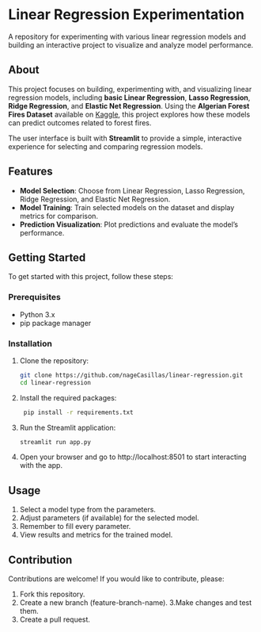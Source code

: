 # Linear Regression Experimentation

A repository for experimenting with various linear regression models and building an interactive project to visualize and analyze model performance.

## About

This project focuses on building, experimenting with, and visualizing linear regression models, including **basic Linear Regression**, **Lasso Regression**, **Ridge Regression**, and **Elastic Net Regression**. Using the **Algerian Forest Fires Dataset** available on [Kaggle](https://www.kaggle.com/datasets/nitinchoudhary012/algerian-forest-fires-dataset), this project explores how these models can predict outcomes related to forest fires.

The user interface is built with **Streamlit** to provide a simple, interactive experience for selecting and comparing regression models.

## Features

- **Model Selection**: Choose from Linear Regression, Lasso Regression, Ridge Regression, and Elastic Net Regression.
- **Model Training**: Train selected models on the dataset and display metrics for comparison.
- **Prediction Visualization**: Plot predictions and evaluate the model’s performance.

## Getting Started

To get started with this project, follow these steps:

### Prerequisites

- Python 3.x
- pip package manager

### Installation
1. Clone the repository: 
    ```bash
    git clone https://github.com/nageCasillas/linear-regression.git
    cd linear-regression
    ```
2. Install the required packages:
   ```bash
    pip install -r requirements.txt
    ```
3. Run the Streamlit application:
    ```bash
    streamlit run app.py
    ```
4. Open your browser and go to http://localhost:8501 to start interacting with the app.

## Usage
1. Select a model type from the parameters.
2. Adjust parameters (if available) for the selected model.
3. Remember to fill every parameter.
4. View results and metrics for the trained model.

## Contribution
Contributions are welcome! If you would like to contribute, please:

1. Fork this repository.
2. Create a new branch (feature-branch-name).
3.Make changes and test them.
4. Create a pull request.

